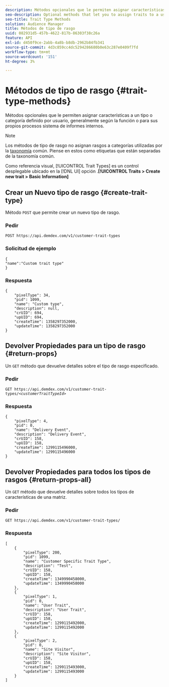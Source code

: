 ```yaml
---
description: Métodos opcionales que le permiten asignar características a un tipo o categoría definido por usuario, generalmente según la función o para sus propios procesos sistema de informes internos.
seo-description: Optional methods that let you to assign traits to a user-defined type or category, usually according to function or for your own internal reporting processes.
seo-title: Trait Type Methods
solution: Audience Manager
title: Métodos de tipo de rasgo
uuid: 082931d5-457b-4622-817b-86303f38c26a
feature: API
exl-id: d450f9ce-2abb-4a8b-b8db-2962b84fb341
source-git-commit: 4d3c859cc4dc5294286680b0e63c287e0409f7fd
workflow-type: tm+mt
source-wordcount: '151'
ht-degree: 3%

---
```


# Métodos de tipo de rasgo {#trait-type-methods}

Métodos opcionales que le permiten asignar características a un tipo o categoría definido por usuario, generalmente según la función o para sus propios procesos sistema de informes internos.

<!-- c_rest_api_trait_types_intro.xml -->

>[!NOTE]
>
>Los métodos de tipo de rasgo no asignan rasgos a categorías utilizadas por la [taxonomía](../../api/rest-api-main/aam-api-taxonomy.md#taxonomic-api-methods) común. Piense en estos como etiquetas que están separadas de la taxonomía común.

Como referencia visual, [!UICONTROL Trait Types] es un control desplegable ubicado en la [!DNL UI] opción .**[!UICONTROL Traits > Create new trait > Basic Information]**

## Crear un Nuevo tipo de rasgo {#create-trait-type}

Método `POST` que permite crear un nuevo tipo de rasgo.

<!-- r_rest_api_create_trait_type.xml -->

### Pedir

`POST https://api.demdex.com/v1/customer-trait-types`

### Solicitud de ejemplo

```
{
"name":"Custom trait type"
}
```

### Respuesta

```
{
    "pixelType": 34,
    "pid": 1099,
    "name": "Custom type",
    "description": null,
    "crUID": 694,
    "upUID": 694,
    "createTime": 1358297352000,
    "updateTime": 1358297352000
}
```

## Devolver Propiedades para un tipo de rasgo {#return-props}

Un `GET` método que devuelve detalles sobre el tipo de rasgo especificado.

<!-- r_rest_api_get_trait_type.xml -->

### Pedir

`GET https://api.demdex.com/v1/customer-trait-types/`*`<customerTraitTypeId>`*

### Respuesta

```
{
    "pixelType": 4,
    "pid": 0,
    "name": "Delivery Event",
    "description": "Delivery Event",
    "crUID": 158,
    "upUID": 158,
    "createTime": 1299115496000,
    "updateTime": 1299115496000
}
```

## Devolver Propiedades para todos los tipos de rasgos {#return-props-all}

Un `GET` método que devuelve detalles sobre todos los tipos de características de una matriz.

<!-- r_rest_api_get_trait_types.xml -->

### Pedir

`GET https://api.demdex.com/v1/customer-trait-types/`

### Respuesta

```
[
    {
        "pixelType": 200,
        "pid": 1099,
        "name": "Customer Specific Trait Type",
        "description": "Test",
        "crUID": 158,
        "upUID": 158,
        "createTime": 1349990458000,
        "updateTime": 1349990458000
    },
    {
        "pixelType": 1,
        "pid": 0,
        "name": "User Trait",
        "description": "User Trait",
        "crUID": 158,
        "upUID": 158,
        "createTime": 1299115492000,
        "updateTime": 1299115492000
    },
    {
        "pixelType": 2,
        "pid": 0,
        "name": "Site Visitor",
        "description": "Site Visitor",
        "crUID": 158,
        "upUID": 158,
        "createTime": 1299115493000,
        "updateTime": 1299115493000
    }
]
```
